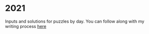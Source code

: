 # 2021

Inputs and solutions for puzzles by day. You can follow
along with my writing process [here](https://www.youtube.com/playlist?list=PLqcmLkzrC_xLNvBAWvBfjhKli1pVpuh6G)